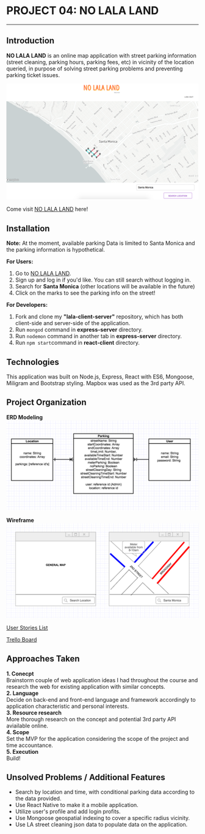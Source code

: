 # PROJECT 04: NO LALA LAND
---


## Introduction

**NO LALA LAND** is an online map application with street parking information (street cleaning, parking hours, parking fees, etc) in vicinity of the location queried, in purpose of solving street parking problems and preventing parking ticket issues.

![](images/nolala.png)

Come visit [NO LALA LAND](https://lala-park.herokuapp.com/) here!

## Installation
**Note:** At the moment, available parking Data is limited to Santa Monica and the parking information is hypothetical.

**For Users:** <br>
1. Go to [NO LALA LAND](https://lala-park.herokuapp.com/). <br>
2. Sign up and log in if you'd like. You can still search without logging in. <br>
3. Search for **Santa Monica** (other locations will be available in the future)
4. Click on the marks to see the parking info on the street! <br>

**For Developers:** <br>
1. Fork and clone my **"lala-client-server"** repository, which has both client-side and server-side of the application. <br>
2. Run ```mongod``` command in **express-server** directory.<br>
3. Run ```nodemon``` command in another tab in **express-server** directory.<br>
4. Run ```npm start```command in **react-client** directory. 

## Technologies

This application was built on Node.js, Express, React with ES6, Mongoose, Miligram and Bootstrap styling. Mapbox was used as the 3rd party API.

## Project Organization
**ERD Modeling**
![](images/Project04_model.png)

**Wireframe**
![](images/Project04_wireframe.png)

[User Stories List](https://1drv.ms/x/s!Atf2EKHjvdCegQSuzjkKQMYP2JJR)

[Trello Board](https://trello.com/b/pg3n0e4l/project-04-la-la-park)

## Approaches Taken

**1. Conecpt**<br>
	Brainstorm couple of web application ideas I had throughout the course and research the web for existing application with similar concepts. <br>
**2. Language**<br>
Decide on back-end and front-end language and framework accordingly to application characteristic and personal interests.<br>
**3. Resource research** <br>
More thorough research on the concept and potential 3rd party API aviailable online. <br>
**4. Scope** <br>
Set the MVP for the application considering the scope of the project and time accountance.<br>
**5. Execution** <br>
Build!

## Unsolved Problems / Additional Features
- Search by location and time, with conditional parking data according to the data provided.
- Use React Native to make it a mobile application.
- Utilize user's profile and add login profits.
- Use Mongoose geospatial indexing to cover a specific radius vicinity.
- Use LA street cleaning json data to populate data on the application.
